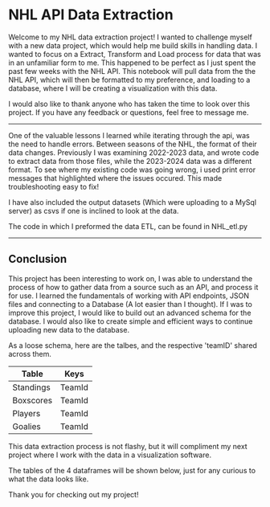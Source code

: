 # NHL API Data Extraction

Welcome to my NHL data extraction project! I wanted to challenge myself with a new data project, which would help me build skills in handling data. I wanted to focus on a Extract, Transform and Load process for data that was in an unfamiliar form to me. This happened to be perfect as I just spent the past few weeks with the NHL API. This notebook will pull data from the the NHL API, which will then be formatted to my preference, and loading to a database, where I will be creating a visualization with this data.

I would also like to thank anyone who has taken the time to look over this project. If you have any feedback or questions, feel free to message me.

-----------------------------------

One of the valuable lessons I learned while iterating through the api, was the need to handle errors. Between seasons of the NHL, the format of their data changes. Previously I was examining 2022-2023 data, and wrote code to extract data from those files, while the 2023-2024 data was a different format. To see where my existing code was going wrong, i used print error messages that highlighted where the issues occured. This made troubleshooting easy to fix!

I have also included the output datasets (Which were uploading to a MySql server) as csvs if one is inclined to look at the data.

The code in which I preformed the data ETL, can be found in NHL_etl.py

-----------------------------------

## Conclusion

This project has been interesting to work on, I was able to understand the process of how to gather data from a source such as an API, and process it for use. I learned the fundamentals of working with API endpoints, JSON files and connecting to a Database (A lot easier than I thought). If I was to improve this project, I would like to build out an advanced schema for the database. I would also like to create simple and efficient ways to continue uploading new data to the database.

As a loose schema, here are the talbes, and the respective 'teamID' shared across them.

Table      | Keys
-----------| -------------
Standings  | TeamId
Boxscores  | TeamId
Players    | TeamId
Goalies    | TeamId


This data extraction process is not flashy, but it will compliment my next project where I work with the data in a visualization software.

The tables of the 4 dataframes will be shown below, just for any curious to what the data looks like.

Thank you for checking out my project!
